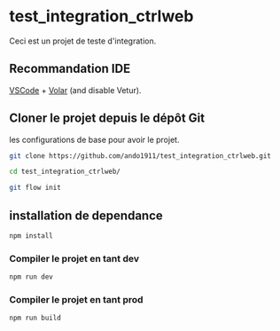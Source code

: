 # test_integration_ctrlweb

Ceci est un projet de teste d'integration.

## Recommandation IDE 

[VSCode](https://code.visualstudio.com/) + [Volar](https://marketplace.visualstudio.com/items?itemName=Vue.volar) (and disable Vetur).

## Cloner le projet depuis le dépôt Git

les configurations de base pour avoir le projet.

```sh
git clone https://github.com/ando1911/test_integration_ctrlweb.git

cd test_integration_ctrlweb/

git flow init

```
## installation de dependance

```sh
npm install
```

### Compiler le projet en tant dev

```sh
npm run dev
```

### Compiler le projet en tant prod

```sh
npm run build
```
